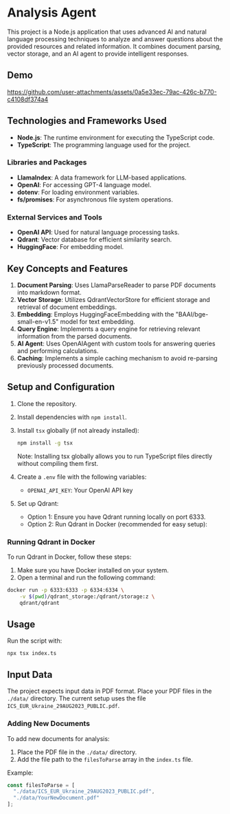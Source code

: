 # Analysis Agent

This project is a Node.js application that uses advanced AI and natural language processing techniques to analyze and answer questions about the provided resources and related information. It combines document parsing, vector storage, and an AI agent to provide intelligent responses.

## Demo

https://github.com/user-attachments/assets/0a5e33ec-79ac-426c-b770-c4108df374a4

## Technologies and Frameworks Used

- **Node.js**: The runtime environment for executing the TypeScript code.
- **TypeScript**: The programming language used for the project.

### Libraries and Packages

- **LlamaIndex**: A data framework for LLM-based applications.
- **OpenAI**: For accessing GPT-4 language model.
- **dotenv**: For loading environment variables.
- **fs/promises**: For asynchronous file system operations.

### External Services and Tools

- **OpenAI API**: Used for natural language processing tasks.
- **Qdrant**: Vector database for efficient similarity search.
- **HuggingFace**: For embedding model.

## Key Concepts and Features

1. **Document Parsing**: Uses LlamaParseReader to parse PDF documents into markdown format.
2. **Vector Storage**: Utilizes QdrantVectorStore for efficient storage and retrieval of document embeddings.
3. **Embedding**: Employs HuggingFaceEmbedding with the "BAAI/bge-small-en-v1.5" model for text embedding.
4. **Query Engine**: Implements a query engine for retrieving relevant information from the parsed documents.
5. **AI Agent**: Uses OpenAIAgent with custom tools for answering queries and performing calculations.
6. **Caching**: Implements a simple caching mechanism to avoid re-parsing previously processed documents.

## Setup and Configuration

1. Clone the repository.
2. Install dependencies with `npm install`.
3. Install `tsx` globally (if not already installed):

   ```bash
   npm install -g tsx
	 ```
	 Note: Installing tsx globally allows you to run TypeScript files directly without compiling them first.
4. Create a `.env` file with the following variables:
   - `OPENAI_API_KEY`: Your OpenAI API key
5. Set up Qdrant:
   - Option 1: Ensure you have Qdrant running locally on port 6333.
   - Option 2: Run Qdrant in Docker (recommended for easy setup):

### Running Qdrant in Docker

To run Qdrant in Docker, follow these steps:

1. Make sure you have Docker installed on your system.
2. Open a terminal and run the following command:

```bash
docker run -p 6333:6333 -p 6334:6334 \
    -v $(pwd)/qdrant_storage:/qdrant/storage:z \
    qdrant/qdrant
```

## Usage

Run the script with:

`npx tsx index.ts`

## Input Data

The project expects input data in PDF format. Place your PDF files in the `./data/` directory. The current setup uses the file `ICS_EUR_Ukraine_29AUG2023_PUBLIC.pdf`.

### Adding New Documents

To add new documents for analysis:

1. Place the PDF file in the `./data/` directory.
2. Add the file path to the `filesToParse` array in the `index.ts` file.

Example:
```typescript
const filesToParse = [
  "./data/ICS_EUR_Ukraine_29AUG2023_PUBLIC.pdf",
  "./data/YourNewDocument.pdf"
];
```
